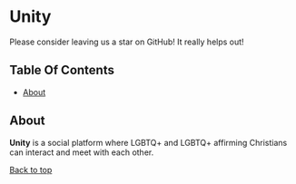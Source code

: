 <a name="top"></a>

# Unity

Please consider leaving us a star on GitHub! It really helps out!

## Table Of Contents
- [About](#-about)

## About

**Unity** is a social platform where LGBTQ+ and LGBTQ+ affirming Christians can interact and meet with each other.

[Back to top](#top)